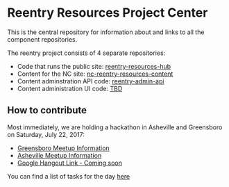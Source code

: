 # Reentry Resources Project Center
This is the central repository for information about and links to all the component repositories. 

The reentry project consists of 4 separate repositories:

* Code that runs the public site: [reentry-resources-hub](https://github.com/CodeForNC/reentry-resources-hub)
* Content for the NC site: [nc-reentry-resources-content](https://github.com/CodeForNC/nc-reentry-resources-content)
* Content adminstration API code: [reentry-admin-api](https://github.com/CodeForNC/reentry-admin-api)
* Content administration UI code: [TBD](#)

## How to contribute

Most immediately, we are holding a hackathon in Asheville and Greensboro on Saturday, July 22, 2017:

* [Greensboro Meetup Information](https://www.meetup.com/Code-for-Greensboro/events/241165204/)
* [Asheville Meetup Information](https://www.meetup.com/Code-for-Asheville/events/241041803/)
* [Google Hangout Link - Coming soon](#tbd)

You can find a list of tasks for the day [here](https://github.com/orgs/CodeForNC/projects/1)
